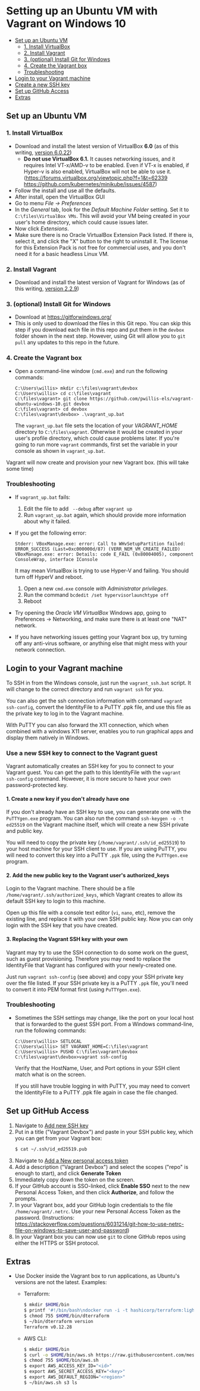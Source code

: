 Setting up an Ubuntu VM with Vagrant on Windows 10
=================

* [Set up an Ubuntu VM](#set-up-an-ubuntu-vm)
  * [1\. Install VirtualBox](#1-install-virtualbox)
  * [2\. Install Vagrant](#2-install-vagrant)
  * [3\. (optional) Install Git for Windows](#3-optional-install-git-for-windows)
  * [4\. Create the Vagrant box](#4-create-the-vagrant-box)
  * [Troubleshooting](#troubleshooting)
* [Login to your Vagrant machine](#login-to-your-vagrant-machine)
* [Create a new SSH key](#create-a-new-ssh-key)
* [Set up GitHub Access](#set-up-github-access)
* [Extras](#extras)


## Set up an Ubuntu VM

### 1. Install VirtualBox
 - Download and install the latest version of VirtualBox **6.0** (as of this writing, [version 6.0.22](https://download.virtualbox.org/virtualbox/6.0.22/VirtualBox-VirtualBox-6.0.22-137980-Win.exe))
   - **Do not use VirtualBox 6.1.** It causes networking issues, and it requires Intel VT-x/AMD-v to be enabled. Even if VT-x is enabled, if Hyper-v is also enabled, VirtualBox will not be able to use it. (https://forums.virtualbox.org/viewtopic.php?f=1&t=62339 https://github.com/kubernetes/minikube/issues/4587)
 - Follow the install and use all the defaults.
 - After install, open the VirtualBox GUI
 - Go to menu *File -> Preferences*
 - In the *General* tab, look for the *Default Machine Folder* setting.
   Set it to `C:\files\VirtualBox VMs`.
   This will avoid your VM being created in your user's home directory, which could cause issues later.
 - Now click *Extensions*.
 - Make sure there is no Oracle VirtualBox Extension Pack listed.  If there is, select it, and click the "X" button to the right to uninstall it.
   The license for this Extension Pack is not free for commercial uses, and you don't need it for a basic headless Linux VM.

### 2. Install Vagrant
 - Download and install the latest version of Vagrant for Windows (as of this writing, [version 2.2.9](https://releases.hashicorp.com/vagrant/2.2.9/vagrant_2.2.9_x86_64.msi))

### 3. (optional) Install Git for Windows
 - Download at https://gitforwindows.org/
 - This is only used to download the files in this Git repo.
   You can skip this step if you download each file in this repo and put them in the `devbox` folder shown in the next step.
   However, using Git will allow you to `git pull` any updates to this repo in the future.

### 4. Create the Vagrant box
 - Open a command-line window (`cmd.exe`) and run the following commands:
   ```
   C:\Users\willis> mkdir c:\files\vagrant\devbox
   C:\Users\willis> cd c:\files\vagrant
   C:\files\vagrant> git clone https://github.com/pwillis-els/vagrant-ubuntu-windows-10.git devbox
   C:\files\vagrant> cd devbox
   C:\files\vagrant\devbox> .\vagrant_up.bat
   ```
   The `vagrant_up.bat` file sets the location of your *VAGRANT_HOME* directory to `C:\files\vagrant`. Otherwise it would be created in your user's profile directory, which could cause problems later. If you're going to run more `vagrant` commands, first set the variable in your console as shown in `vagrant_up.bat`.

Vagrant will now create and provision your new Vagrant box. (this will take some time)

### Troubleshooting
 - If `vagrant_up.bat` fails:
   1. Edit the file to add ` --debug` after `vagrant up`
   2. Run `vagrant_up.bat` again, which should provide more information about why it failed.

 - If you get the following error:
   ```
   Stderr: VBoxManage.exe: error: Call to WHvSetupPartition failed: ERROR_SUCCESS (Last=0xc000000d/87) (VERR_NEM_VM_CREATE_FAILED)
   VBoxManage.exe: error: Details: code E_FAIL (0x80004005), component ConsoleWrap, interface IConsole
   ```
   It may mean VirtualBox is trying to use Hyper-V and failing. You should turn off HyperV and reboot.
   1. Open a new `cmd.exe` console *with Administrator privileges*.
   2. Run the command `bcdedit /set hypervisorlaunchtype off`
   3. Reboot
   
 - Try opening the *Oracle VM VirtualBox* Windows app, going to Preferences -> Networking, and make sure there is at least one "NAT" network.

 - If you have networking issues getting your Vagrant box up, try turning off any anti-virus software, or anything else that might mess with your network connection.


## Login to your Vagrant machine

To SSH in from the Windows console, just run the `vagrant_ssh.bat` script. It will change to the correct directory and run `vagrant ssh` for you.

You can also get the ssh connection information with command `vagrant ssh-config`, convert the IdentityFile to a PuTTY .ppk file, and use this file as the private key to log in to the Vagrant machine.

With PuTTY you can also forward the X11 connection, which when combined with a windows X11 server, enables you to run graphical apps and display them natively in Windows.

### Use a new SSH key to connect to the Vagrant guest

Vagrant automatically creates an SSH key for you to connect to your Vagrant guest.
You can get the path to this IdentityFile with the `vagrant ssh-config` command.
However, it is more secure to have your own password-protected key.

#### 1. Create a new key if you don't already have one

If you don't already have an SSH key to use, you can generate one with the `PuTTYgen.exe` program.
You can also run the command `ssh-keygen -o -t ed25519` on the Vagrant machine itself, which will create a new SSH private and public key.

You will need to copy the private key (`/home/vagrant/.ssh/id_ed25519`) to your host machine for your SSH client to use.
If you are using PuTTY, you will need to convert this key into a PuTTY `.ppk` file, using the `PuTTYgen.exe` program.

#### 2. Add the new public key to the Vagrant user's authorized_keys

Login to the Vagrant machine.
There should be a file `/home/vagrant/.ssh/authorized_keys`, which Vagrant creates to allow its default SSH key to login to this machine.

Open up this file with a console text editor (`vi`, `nano`, etc), remove the existing line, and replace it with your own SSH public key.
Now you can only login with the SSH key that you have created.

#### 3. Replacing the Vagrant SSH key with your own

Vagrant may try to use the SSH connection to do some work on the guest, such as guest provisioning.
Therefore you may need to replace the IdentityFile that Vagrant has configured with your newly-created one.

Just run `vagrant ssh-config` (see above) and copy your SSH private key over the file listed.
If your SSH private key is a PuTTY `.ppk` file, you'll need to convert it into PEM format first (using `PuTTYgen.exe`).

### Troubleshooting
 - Sometimes the SSH settings may change, like the port on your local host that is forwarded to the guest SSH port. From a Windows command-line, run the following commands:
   ```
   C:\Users\willis> SETLOCAL
   C:\Users\willis> SET VAGRANT_HOME=C:\files\vagrant
   C:\Users\willis> PUSHD C:\files\vagrant\devbox
   C:\files\vagrant\devbox>vagrant ssh-config
   ```
   
   Verify that the HostName, User, and Port options in your SSH client match what is on the screen.
   
   If you still have trouble logging in with PuTTY, you may need to convert the IdentityFile to a PuTTY .ppk file again in case the file changed.




## Set up GitHub Access
1. Navigate to [Add new SSH key](https://github.com/settings/ssh/new)
2. Put in a title ("Vagrant Devbox") and paste in your SSH public key, which you can get from your Vagrant box:
   ```bash
   $ cat ~/.ssh/id_ed25519.pub
   ```
3. Navigate to [Add a New personal access token](https://github.com/settings/tokens/new)
4. Add a description ("Vagrant Devbox") and select the scopes ("repo" is enough to start), and click **Generate Token**
5. Immediately copy down the token on the screen.
6. If your GitHub account is SSO-linked, click **Enable SSO** next to the new Personal Access Token, and then click **Authorize**, and follow the prompts.
7. In your Vagrant box, add your GitHub login credentials to the file `/home/vagrant/.netrc`. Use your new Personal Access Token as the password. (Instructions: https://stackoverflow.com/questions/6031214/git-how-to-use-netrc-file-on-windows-to-save-user-and-password)
8. In your Vagrant box you can now use `git` to clone GitHub repos using either the HTTPS or SSH protocol.

## Extras

 - Use Docker inside the Vagrant box to run applications, as Ubuntu's versions are not the latest. Examples:
   - Terraform:
     ```bash
     $ mkdir $HOME/bin
     $ printf '#!/bin/bash\ndocker run -i -t hashicorp/terraform:light "$@"\n' > $HOME/bin/dterraform
     $ chmod 755 $HOME/bin/dterraform
     $ ~/bin/dterraform version
     Terraform v0.12.28
     ```

   - AWS CLI:
     ```bash
     $ mkdir $HOME/bin
     $ curl -o $HOME/bin/aws.sh https://raw.githubusercontent.com/mesosphere/aws-cli/master/aws.sh
     $ chmod 755 $HOME/bin/aws.sh
     $ export AWS_ACCESS_KEY_ID="<id>"
     $ export AWS_SECRET_ACCESS_KEY="<key>"
     $ export AWS_DEFAULT_REGION="<region>"
     $ ~/bin/aws.sh s3 ls
     ```

[1]: https://askubuntu.com/questions/41605/trouble-downloading-packages-list-due-to-a-hash-sum-mismatch-error/

